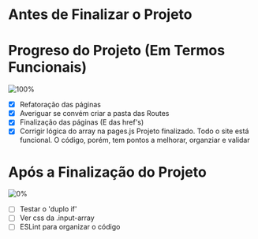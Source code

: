 # Antes de Finalizar o Projeto


# Progreso do Projeto (Em Termos Funcionais)
![100%](https://progress-bar.dev/100)
- [x] Refatoração das páginas
- [x] Averiguar se convém criar a pasta das Routes
- [x] Finalização das páginas (E das href's) 
- [x] Corrigir lógica do array na pages.js
Projeto finalizado. Todo o site está funcional. O código, porém, tem pontos a melhorar, organziar e validar

# Após a Finalização do Projeto
![0%](https://progress-bar.dev/0)
- [ ] Testar o 'duplo if'
- [ ] Ver css da .input-array
- [ ] ESLint para organizar o código

